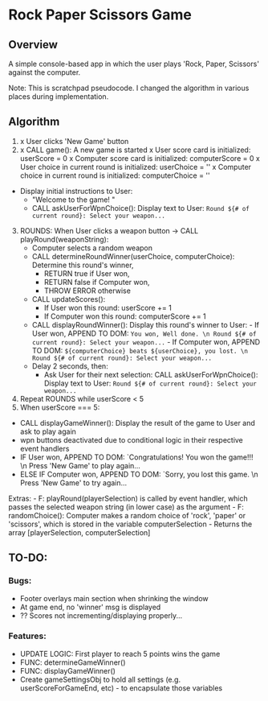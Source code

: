 # Rock Paper Scissors Game

## Overview
A simple console-based app in which the user plays 'Rock, Paper, Scissors' against the computer.

Note: This is scratchpad pseudocode. I changed the algorithm in various places during implementation.

## Algorithm
 
1. x User clicks 'New Game' button
2. x CALL game(): A new game is started
  x User score card is initialized: 
      userScore = 0
  x Computer score card is initialized: 
      computerScore = 0
  x User choice in current round is initialized: 
      userChoice = ''
  x Computer choice in current round is initialized:
      computerChoice = ''
  - Display initial instructions to User:
    - "Welcome to the game! "
    - CALL askUserForWpnChoice(): Display text to User: `Round ${# of current round}: Select your weapon...`
3. ROUNDS:
    When User clicks a weapon button -> CALL playRound(weaponString):
      - Computer selects a random weapon
      - CALL determineRoundWinner(userChoice, computerChoice): Determine this round's winner, 
        - RETURN true if User won, 
        - RETURN false if Computer won, 
        - THROW ERROR otherwise
      - CALL updateScores(): 
        - If User won this round: userScore += 1
        - If Computer won this round: computerScore += 1
      - CALL displayRoundWinner(): Display this round's winner to User:
              - If User won, APPEND TO DOM: `You won, Well done. \n Round ${# of current round}: Select your weapon...`
              - If Computer won, APPEND TO DOM: `${computerChoice} beats ${userChoice}, you lost. \n Round ${# of current round}: Select your weapon...`
      - Delay 2 seconds, then:
        - Ask User for their next selection: CALL askUserForWpnChoice(): Display text to User: `Round ${# of current round}: Select your weapon...` 
4. Repeat ROUNDS while userScore < 5
5. When userScore === 5: 
  - CALL displayGameWinner(): Display the result of the game to User and ask to play again
  - wpn buttons deactivated due to conditional logic in their respective event handlers
  - IF User won, APPEND TO DOM: `Congratulations! You won the game!!! \n
  Press 'New Game' to play again...
  - ELSE IF Computer won, APPEND TO DOM: `Sorry, you lost this game. \n
  Press 'New Game' to try again...

Extras:
    - F: playRound(playerSelection) is called by event handler, which passes the selected weapon string (in lower case) as the argument
      - F: randomChoice(): Computer makes a random choice of 'rock', 'paper' or 'scissors', which is stored in the variable computerSelection
      - Returns the array [playerSelection, computerSelection]
    
## TO-DO:

### Bugs:

- Footer overlays main section when shrinking the window
- At game end, no 'winner' msg is displayed
- ?? Scores not incrementing/displaying properly...

  
### Features:

- UPDATE LOGIC: First player to reach 5 points wins the game
- FUNC: determineGameWinner()
- FUNC: displayGameWinner()
- Create gameSettingsObj to hold all settings (e.g. userScoreForGameEnd, etc) - to encapsulate those variables
